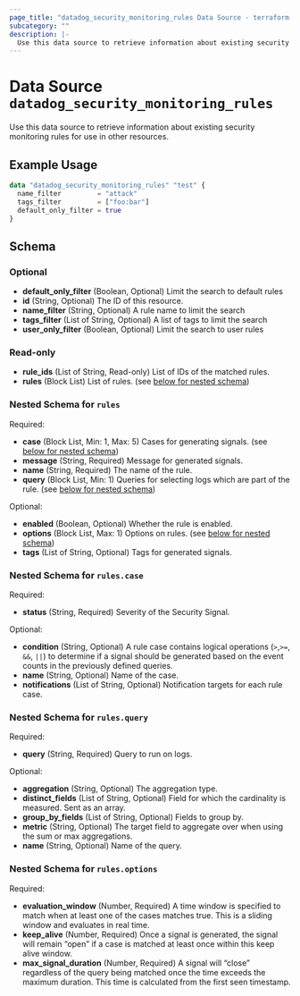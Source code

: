 ```yaml
---
page_title: "datadog_security_monitoring_rules Data Source - terraform-provider-datadog"
subcategory: ""
description: |-
  Use this data source to retrieve information about existing security monitoring rules for use in other resources.
---
```


# Data Source `datadog_security_monitoring_rules`

Use this data source to retrieve information about existing security monitoring rules for use in other resources.

## Example Usage

```terraform
data "datadog_security_monitoring_rules" "test" {
  name_filter         = "attack"
  tags_filter         = ["foo:bar"]
  default_only_filter = true
}
```

## Schema

### Optional

- **default_only_filter** (Boolean, Optional) Limit the search to default rules
- **id** (String, Optional) The ID of this resource.
- **name_filter** (String, Optional) A rule name to limit the search
- **tags_filter** (List of String, Optional) A list of tags to limit the search
- **user_only_filter** (Boolean, Optional) Limit the search to user rules

### Read-only

- **rule_ids** (List of String, Read-only) List of IDs of the matched rules.
- **rules** (Block List) List of rules. (see [below for nested schema](#nestedblock--rules))

<a id="nestedblock--rules"></a>
### Nested Schema for `rules`

Required:

- **case** (Block List, Min: 1, Max: 5) Cases for generating signals. (see [below for nested schema](#nestedblock--rules--case))
- **message** (String, Required) Message for generated signals.
- **name** (String, Required) The name of the rule.
- **query** (Block List, Min: 1) Queries for selecting logs which are part of the rule. (see [below for nested schema](#nestedblock--rules--query))

Optional:

- **enabled** (Boolean, Optional) Whether the rule is enabled.
- **options** (Block List, Max: 1) Options on rules. (see [below for nested schema](#nestedblock--rules--options))
- **tags** (List of String, Optional) Tags for generated signals.

<a id="nestedblock--rules--case"></a>
### Nested Schema for `rules.case`

Required:

- **status** (String, Required) Severity of the Security Signal.

Optional:

- **condition** (String, Optional) A rule case contains logical operations (`>`,`>=`, `&&`, `||`) to determine if a signal should be generated based on the event counts in the previously defined queries.
- **name** (String, Optional) Name of the case.
- **notifications** (List of String, Optional) Notification targets for each rule case.


<a id="nestedblock--rules--query"></a>
### Nested Schema for `rules.query`

Required:

- **query** (String, Required) Query to run on logs.

Optional:

- **aggregation** (String, Optional) The aggregation type.
- **distinct_fields** (List of String, Optional) Field for which the cardinality is measured. Sent as an array.
- **group_by_fields** (List of String, Optional) Fields to group by.
- **metric** (String, Optional) The target field to aggregate over when using the sum or max aggregations.
- **name** (String, Optional) Name of the query.


<a id="nestedblock--rules--options"></a>
### Nested Schema for `rules.options`

Required:

- **evaluation_window** (Number, Required) A time window is specified to match when at least one of the cases matches true. This is a sliding window and evaluates in real time.
- **keep_alive** (Number, Required) Once a signal is generated, the signal will remain “open” if a case is matched at least once within this keep alive window.
- **max_signal_duration** (Number, Required) A signal will “close” regardless of the query being matched once the time exceeds the maximum duration. This time is calculated from the first seen timestamp.


